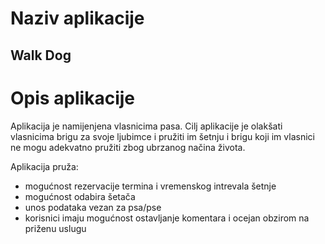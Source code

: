 # Naziv aplikacije
## Walk Dog

# Opis aplikacije
Aplikacija je namijenjena vlasnicima pasa. Cilj aplikacije je olakšati vlasnicima brigu za svoje ljubimce i pružiti im šetnju i brigu koji im vlasnici ne mogu adekvatno pružiti zbog ubrzanog načina života.

Aplikacija pruža:
- mogućnost rezervacije termina i vremenskog intrevala šetnje
- mogućnost odabira šetača
- unos podataka vezan za psa/pse
- korisnici imaju mogućnost ostavljanje komentara i ocejan obzirom na priženu uslugu
